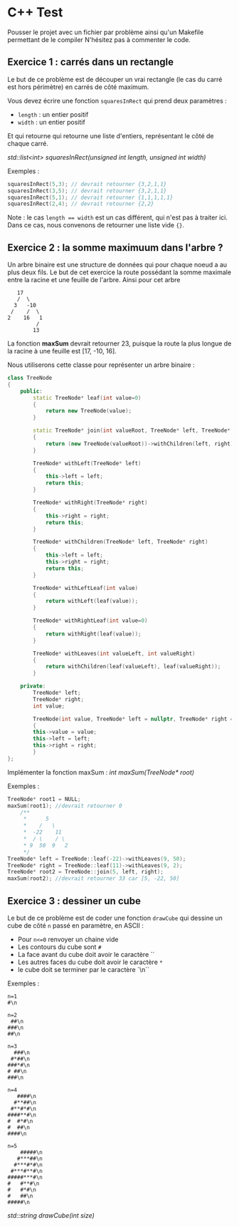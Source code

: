 # C++ Test

Pousser le projet avec un fichier par problème ainsi qu'un Makefile permettant de le compiler
N'hésitez pas à commenter le code.

## Exercice 1 : carrés dans un rectangle

Le but de ce problème est de découper un vrai rectangle (le cas du carré est hors périmètre) en carrés de côté maximum.

Vous devez écrire une fonction `squaresInRect` qui prend deux paramètres :

- `length` : un entier positif
- `width` : un entier positif

Et qui retourne qui retourne une liste d'entiers, représentant le côté de chaque carré.

_std::list\<int\> squaresInRect(unsigned int length, unsigned int width)_

Exemples :

```C++
squaresInRect(5,3); // devrait retourner {3,2,1,1}
squaresInRect(3,5); // devrait retourner {3,2,1,1}
squaresInRect(5,1); // devrait retourner {1,1,1,1,1}
squaresInRect(2,4); // devrait retourner {2,2}
```

Note : le cas `length == width` est un cas différent, qui n'est pas à traiter ici. Dans ce cas, nous convenons de retourner une liste vide `{}`.

## Exercice 2 : la somme maximuum dans l'arbre ?

Un arbre binaire est une structure de données qui pour chaque noeud a au plus deux fils.
Le but de cet exercice la route possédant la somme maximale entre la racine et une feuille de l'arbre.
Ainsi pour cet arbre

```
   17
   /  \
  3   -10
 /    /  \
2    16   1
         /
        13
```

La fonction **maxSum** devrait retourner 23, puisque la route la plus longue de la racine à une feuille est [17, -10, 16].

Nous utiliserons cette classe pour représenter un arbre binaire :

```C++
class TreeNode
{
    public:
        static TreeNode* leaf(int value=0)
        {
            return new TreeNode(value);
        }

        static TreeNode* join(int valueRoot, TreeNode* left, TreeNode* right)
        {
            return (new TreeNode(valueRoot))->withChildren(left, right);
        }

        TreeNode* withLeft(TreeNode* left)
        {
            this->left = left;
            return this;
        }

        TreeNode* withRight(TreeNode* right)
        {
            this->right = right;
            return this;
        }

        TreeNode* withChildren(TreeNode* left, TreeNode* right)
        {
            this->left = left;
            this->right = right;
            return this;
        }

        TreeNode* withLeftLeaf(int value)
        {
            return withLeft(leaf(value));
        }

        TreeNode* withRightLeaf(int value=0)
        {
            return withRight(leaf(value));
        }

        TreeNode* withLeaves(int valueLeft, int valueRight)
        {
            return withChildren(leaf(valueLeft), leaf(valueRight));
        }

    private:
        TreeNode* left;
        TreeNode* right;
        int value;

        TreeNode(int value, TreeNode* left = nullptr, TreeNode* right = nullptr)
        {
        this->value = value;
        this->left = left;
        this->right = right;
        }
};
```

Implémenter la fonction maxSum :
_int maxSum(TreeNode\* root)_

Exemples :

```C++
TreeNode* root1 = NULL;
maxSum(root1); //devrait retourner 0
    /**
     *      5
     *    /   \
     *  -22    11
     *  / \    / \
     * 9  50  9   2
     */
TreeNode* left = TreeNode::leaf(-22)->withLeaves(9, 50);
TreeNode* right = TreeNode::leaf(11)->withLeaves(9, 2);
TreeNode* root2 = TreeNode::join(5, left, right);
maxSum(root2); //devrait retourner 33 car [5, -22, 50]
```

## Exercice 3 : dessiner un cube

Le but de ce problème est de coder une fonction `drawCube` qui dessine un cube de côté `n` passé en paramètre, en ASCII :

- Pour `n<=0` renvoyer un chaine vide
- Les contours du cube sont `#`
- La face avant du cube doit avoir le caractère ``
- Les autres faces du cube doit avoir le caractère `*`
- le cube doit se terminer par le caractère `\n``

Exemples :

```
n=1
#\n

n=2
 ##\n
###\n
##\n

n=3
  ###\n
 #*##\n
###*#\n
# ##\n
###\n

n=4
   ####\n
  #**##\n
 #**#*#\n
####**#\n
#  #*#\n
#  ##\n
####\n

n=5
    #####\n
   #***##\n
  #***#*#\n
 #***#**#\n
#####***#\n
#   #**#\n
#   #*#\n
#   ##\n
#####\n
```

_std::string drawCube(int size)_
